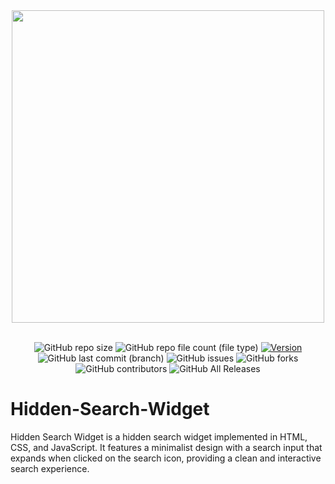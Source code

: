 <div align="center">
  <img src="https://github.com/yazansedih/Hidden-Search-Widget/assets/137224224/d019fb66-4c76-4236-967c-0b0f18cd2e68" width=500px/>
  <br />
  <br />

 ![GitHub repo size](https://img.shields.io/github/repo-size/yazansedih/Hidden-Search-Widget) 
 ![GitHub repo file count (file type)](https://img.shields.io/github/directory-file-count/yazansedih/Hidden-Search-Widget) 
 [![Version](https://img.shields.io/badge/version-v1.0.0-blue)](https://github.com/yazansedih/Hidden-Search-Widget/releases/tag/v1.0.0)
 ![GitHub last commit (branch)](https://img.shields.io/github/last-commit/yazansedih/Hidden-Search-Widget/main) 
 ![GitHub issues](https://img.shields.io/github/issues/yazansedih/Hidden-Search-Widget)
 ![GitHub forks](https://img.shields.io/github/forks/yazansedih/Hidden-Search-Widget)
 ![GitHub contributors](https://img.shields.io/github/contributors/yazansedih/Hidden-Search-Widget)
 ![GitHub All Releases](https://img.shields.io/github/downloads/yazansedih/Hidden-Search-Widget/total)

 
</div>  

<h1>Hidden-Search-Widget</h1>
Hidden Search Widget is a hidden search widget implemented in HTML, CSS, and JavaScript. It features a minimalist design with a search input that expands when clicked on the search icon, providing a clean and interactive search experience.
